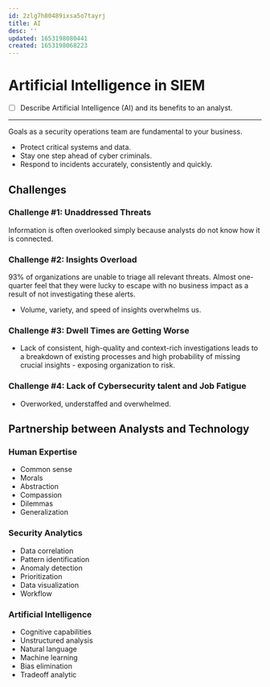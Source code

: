 ```yaml
---
id: 2zlg7h80489ixsa5o7tayrj
title: AI
desc: ''
updated: 1653198080441
created: 1653198068223
---
```


# Artificial Intelligence in SIEM

- [ ] Describe Artificial Intelligence (AI) and its benefits to an analyst.

---

Goals as a security operations team are fundamental to your business.

- Protect critical systems and data.
- Stay one step ahead of cyber criminals.
- Respond to incidents accurately, consistently and quickly.

## Challenges

### Challenge #1: Unaddressed Threats

Information is often overlooked simply because analysts do not know how it is connected.

### Challenge #2: Insights Overload

93% of organizations are unable to triage all relevant threats. Almost one-quarter feel that they were lucky to escape with no business impact as a result of not investigating these alerts.

- Volume, variety, and speed of insights overwhelms us.

### Challenge #3: Dwell Times are Getting Worse

- Lack of consistent, high-quality and context-rich investigations leads to a breakdown of existing processes and high probability of missing crucial insights - exposing organization to risk.

### Challenge #4: Lack of Cybersecurity talent and Job Fatigue

- Overworked, understaffed and overwhelmed.

## Partnership between Analysts and Technology

### Human Expertise

- Common sense
- Morals
- Abstraction
- Compassion
- Dilemmas
- Generalization

### Security Analytics

- Data correlation
- Pattern identification
- Anomaly detection
- Prioritization
- Data visualization
- Workflow

### Artificial Intelligence

- Cognitive capabilities
- Unstructured analysis
- Natural language
- Machine learning
- Bias elimination
- Tradeoff analytic

